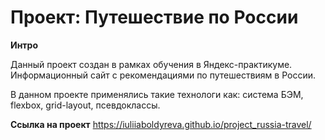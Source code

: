 # Проект: Путешествие по России

**Интро**

Данный проект создан в рамках обучения в Яндекс-практикуме. Информационный сайт с рекомендациями по путешествиям в России.

В данном проекте применялись такие технологи как: система БЭМ, flexbox, grid-layout, псевдоклассы.

**Ссылка на проект**
 https://iuliiaboldyreva.github.io/project_russia-travel/

